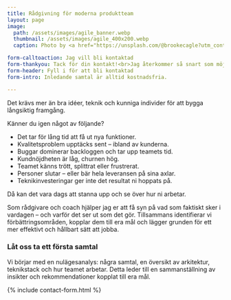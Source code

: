 ```yaml
---
title: Rådgivning för moderna produktteam
layout: page
image: 
  path: /assets/images/agile_banner.webp
  thumbnail: /assets/images/agile_400x200.webp
  caption: Photo by <a href="https://unsplash.com/@brookecagle?utm_content=creditCopyText&utm_medium=referral&utm_source=unsplash">Brooke Cagle</a> on <a href="https://unsplash.com/photos/a-group-of-friends-at-a-coffee-shop--uHVRvDr7pg?utm_content=creditCopyText&utm_medium=referral&utm_source=unsplash">Unsplash</a>

form-calltoaction: Jag vill bli kontaktad
form-thankyou: Tack för din kontakt!<br>Jag återkommer så snart som möjligt.
form-header: Fyll i för att bli kontaktad
form-intro: Inledande samtal är alltid kostnadsfria.

---
```


Det krävs mer än bra idéer, teknik och kunniga individer för att bygga långsiktig framgång. 

Känner du igen något av följande?

* Det tar för lång tid att få ut nya funktioner.
* Kvalitetsproblem upptäcks sent – ibland av kunderna.
* Buggar dominerar backloggen och tar upp teamets tid.
* Kundnöjdheten är låg, churnen hög.
* Teamet känns trött, splittrat eller frustrerat.
* Personer slutar – eller bär hela leveransen på sina axlar.
* Teknikinvesteringar ger inte det resultat ni hoppats på.

Då kan det vara dags att stanna upp och se över hur ni arbetar.

Som rådgivare och coach hjälper jag er att få syn på vad som faktiskt sker i vardagen – och varför det ser ut som det gör. Tillsammans identifierar vi förbättringsområden, kopplar dem till era mål och lägger grunden för ett mer effektivt och hållbart sätt att jobba.

### Låt oss ta ett första samtal

Vi börjar med en nulägesanalys: några samtal, en översikt av arkitektur, teknikstack och hur teamet arbetar. Detta leder till en sammanställning av insikter och rekommendationer kopplat till era mål.

{% include contact-form.html %}
